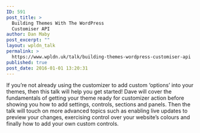 ```yaml
---
ID: 591
post_title: >
  Building Themes With The WordPress
  Customiser API
author: Dan Maby
post_excerpt: ""
layout: wpldn_talk
permalink: >
  https://www.wpldn.uk/talk/building-themes-wordpress-customiser-api
published: true
post_date: 2016-01-01 13:20:31
---
```

If you’re not already using the customizer to add custom ‘options’ into your themes, then this talk will help you get started! Dave will cover the fundamentals of getting your theme ready for customizer action before showing you how to add settings, controls, sections and panels. Then the talk will touch on more advanced topics such as enabling live updates to preview your changes, exercising control over your website’s colours and finally how to add your own custom controls.